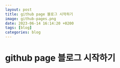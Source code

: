 ```yaml
---
layout: post
title: github page 블로그 시작하기
image: github-pages.png
date: 2023-06-14 16:14:20 +0200
tags: [blog]
categories: blog
---
```


# github page 블로그 시작하기